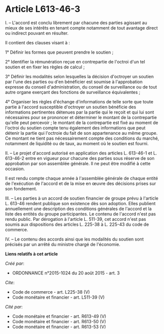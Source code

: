 # Article L613-46-3

I. – L'accord est conclu librement par chacune des parties agissant au mieux de ses intérêts en tenant compte notamment de
tout avantage direct ou indirect pouvant en résulter. 

Il contient des clauses visant à : 

1° Définir les formes que peuvent prendre le soutien ; 

2° Identifier la rémunération reçue en contrepartie de l'octroi d'un tel soutien et en fixer les règles de calcul ; 

3° Définir les modalités selon lesquelles la décision d'octroyer un soutien par l'une des parties ou d'en bénéficier est
soumise à l'approbation expresse du conseil d'administration, du conseil de surveillance ou de tout autre organe exerçant des
fonctions de surveillance équivalentes ; 

4° Organiser les règles d'échange d'informations de telle sorte que toute partie à l'accord susceptible d'octroyer un soutien
bénéficie des informations pertinentes détenues par la partie qui le reçoit et qui lui sont nécessaires pour se prononcer et
déterminer le montant de la contrepartie qu'elle peut percevoir ; le montant de la contrepartie est fixé au moment de
l'octroi du soutien compte tenu également des informations que peut détenir la partie qui l'octroie du fait de son
appartenance au même groupe. Ce montant ne tient pas nécessairement compte des conditions du marché, notamment de liquidité
ou de taux, au moment où le soutien est fourni. 

II. – Le projet d'accord autorisé en application des articles L. 613-46-1 et L. 613-46-2 entre en vigueur pour chacune des
parties sous réserve de son approbation par son assemblée générale. Il ne peut être modifié à cette occasion. 

Il est rendu compte chaque année à l'assemblée générale de chaque entité de l'exécution de l'accord et de la mise en œuvre
des décisions prises sur son fondement. 

III. – Les parties à un accord de soutien financier de groupe prévu à l'article L. 613-46 rendent publique son existence dès
son adoption. Elles publient annuellement une description des conditions générales de l'accord et la liste des entités du
groupe participantes. Le contenu de l'accord n'est pas rendu public. Par dérogation à l'article L. 511-39, cet accord n'est
pas soumis aux dispositions des articles L. 225-38 à L. 225-43 du code de commerce. 

IV. – Le contenu des accords ainsi que les modalités du soutien sont précisés par un arrêté du ministre chargé de l'économie.

**Liens relatifs à cet article**

_Créé par_:

  - ORDONNANCE n°2015-1024 du 20 août 2015 - art. 3

_Cite_:

  - Code de commerce - art. L225-38 (V)
  - Code monétaire et financier - art. L511-39 (V)

_Cité par_:

  - Code monétaire et financier - art. R613-49 (V)
  - Code monétaire et financier - art. R613-50 (V)
  - Code monétaire et financier - art. R613-53 (V)

